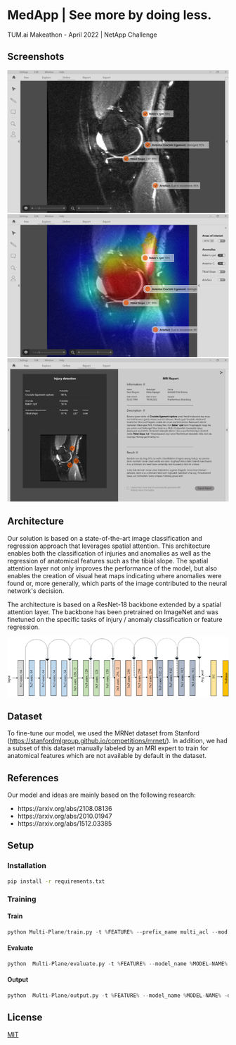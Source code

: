 # MedApp | See more by doing less.
TUM.ai Makeathon - April 2022 | NetApp Challenge

## Screenshots

<img src="/images/Screenshot_1.png"/>
<img src="/images/Screenshot_2.png"/>
<img src="/images/Screenshot_3.png"/>

## Architecture

Our solution is based on a state-of-the-art image classification and regression approach that leverages spatial attention. This architecture enables both the classification of injuries and anomalies as well as the regression of anatomical features such as the tibial slope. The spatial attention layer not only improves the performance of the model, but also enables the creation of visual heat maps indicating where anomalies were found or, more generally, which parts of the image contributed to the neural network's decision.

The architecture is based on a ResNet-18 backbone extended by a spatial attention layer. The backbone has been pretrained on ImageNet and was finetuned on the specific tasks of injury / anomaly classification or feature regression.

<img src="/images/Original-ResNet-18-Architecture.png"/>

## Dataset

To fine-tune our model, we used the MRNet dataset from Stanford (https://stanfordmlgroup.github.io/competitions/mrnet/). In addition, we had a subset of this dataset manually labeled by an MRI expert to train for anatomical features which are not available by default in the dataset. 

## References

Our model and ideas are mainly based on the following research:
<ul>
  <li>https://arxiv.org/abs/2108.08136</li>
  <li>https://arxiv.org/abs/2010.01947</li>
  <li>https://arxiv.org/abs/1512.03385</li>
</ul>

## Setup

### Installation

```bash
pip install -r requirements.txt
```

### Training 

#### Train

```python
python Multi-Plane/train.py -t %FEATURE% --prefix_name multi_acl --mod mp1 -d %DATA-DIR% --epochs 30
```

#### Evaluate

```python
python  Multi-Plane/evaluate.py -t %FEATURE% --model_name %MODEL-NAME% -d %DATA-DIR% -md %MODEL-DIR%
```

#### Output

```python
python  Multi-Plane/output.py -t %FEATURE% --model_name %MODEL-NAME% -d %DATA-DIR% -md %MODEL-DIR%
```

## License
[MIT](https://choosealicense.com/licenses/mit/)

